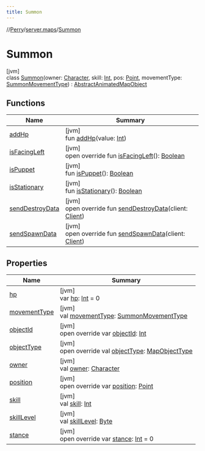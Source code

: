 ```yaml
---
title: Summon
---
```

//[Perry](../../../index.html)/[server.maps](../index.html)/[Summon](index.html)



# Summon



[jvm]\
class [Summon](index.html)(owner: [Character](../../client/-character/index.html), skill: [Int](https://kotlinlang.org/api/latest/jvm/stdlib/kotlin/-int/index.html), pos: [Point](https://docs.oracle.com/javase/8/docs/api/java/awt/Point.html), movementType: [SummonMovementType](../-summon-movement-type/index.html)) : [AbstractAnimatedMapObject](../-abstract-animated-map-object/index.html)



## Functions


| Name | Summary |
|---|---|
| [addHp](add-hp.html) | [jvm]<br>fun [addHp](add-hp.html)(value: [Int](https://kotlinlang.org/api/latest/jvm/stdlib/kotlin/-int/index.html)) |
| [isFacingLeft](../-abstract-animated-map-object/is-facing-left.html) | [jvm]<br>open override fun [isFacingLeft](../-abstract-animated-map-object/is-facing-left.html)(): [Boolean](https://kotlinlang.org/api/latest/jvm/stdlib/kotlin/-boolean/index.html) |
| [isPuppet](is-puppet.html) | [jvm]<br>fun [isPuppet](is-puppet.html)(): [Boolean](https://kotlinlang.org/api/latest/jvm/stdlib/kotlin/-boolean/index.html) |
| [isStationary](is-stationary.html) | [jvm]<br>fun [isStationary](is-stationary.html)(): [Boolean](https://kotlinlang.org/api/latest/jvm/stdlib/kotlin/-boolean/index.html) |
| [sendDestroyData](send-destroy-data.html) | [jvm]<br>open override fun [sendDestroyData](send-destroy-data.html)(client: [Client](../../client/-client/index.html)) |
| [sendSpawnData](send-spawn-data.html) | [jvm]<br>open override fun [sendSpawnData](send-spawn-data.html)(client: [Client](../../client/-client/index.html)) |


## Properties


| Name | Summary |
|---|---|
| [hp](hp.html) | [jvm]<br>var [hp](hp.html): [Int](https://kotlinlang.org/api/latest/jvm/stdlib/kotlin/-int/index.html) = 0 |
| [movementType](movement-type.html) | [jvm]<br>val [movementType](movement-type.html): [SummonMovementType](../-summon-movement-type/index.html) |
| [objectId](../-abstract-map-object/object-id.html) | [jvm]<br>open override var [objectId](../-abstract-map-object/object-id.html): [Int](https://kotlinlang.org/api/latest/jvm/stdlib/kotlin/-int/index.html) |
| [objectType](object-type.html) | [jvm]<br>open override val [objectType](object-type.html): [MapObjectType](../-map-object-type/index.html) |
| [owner](owner.html) | [jvm]<br>val [owner](owner.html): [Character](../../client/-character/index.html) |
| [position](../-abstract-map-object/position.html) | [jvm]<br>open override var [position](../-abstract-map-object/position.html): [Point](https://docs.oracle.com/javase/8/docs/api/java/awt/Point.html) |
| [skill](skill.html) | [jvm]<br>val [skill](skill.html): [Int](https://kotlinlang.org/api/latest/jvm/stdlib/kotlin/-int/index.html) |
| [skillLevel](skill-level.html) | [jvm]<br>val [skillLevel](skill-level.html): [Byte](https://kotlinlang.org/api/latest/jvm/stdlib/kotlin/-byte/index.html) |
| [stance](../-abstract-animated-map-object/stance.html) | [jvm]<br>open override var [stance](../-abstract-animated-map-object/stance.html): [Int](https://kotlinlang.org/api/latest/jvm/stdlib/kotlin/-int/index.html) = 0 |

